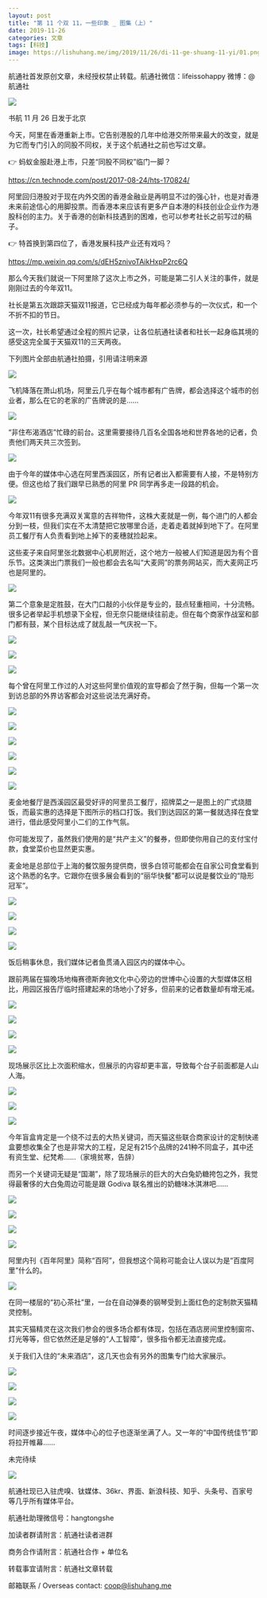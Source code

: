 ```yaml
---
layout: post
title: "第 11 个双 11，一些印象 _ 图集（上）"
date: 2019-11-26
categories: 文章
tags: [科技]
image: https://lishuhang.me/img/2019/11/26/di-11-ge-shuang-11-yi/01.png
---
```


航通社首发原创文章，未经授权禁止转载。航通社微信：lifeissohappy 微博：@航通社

![](https://lishuhang.me/img/2019/11/26/di-11-ge-shuang-11-yi/01.png)

书航 11 月 26 日发于北京

今天，阿里在香港重新上市。它告别港股的几年中给港交所带来最大的改变，就是为它而专门引入的同股不同权，关于这个航通社之前也写过文章。

👉 蚂蚁金服赴港上市，只差“同股不同权”临门一脚？

https://cn.technode.com/post/2017-08-24/hts-170824/

阿里回归港股对于现在内外交困的香港金融业是再明显不过的强心针，也是对香港未来前途信心的用脚投票。而香港本来应该有更多产自本港的科技创业企业作为港股科创的主力。关于香港的创新科技遇到的困难，也可以参考社长之前写过的稿子。

👉 特首换到第四位了，香港发展科技产业还有戏吗？

https://mp.weixin.qq.com/s/dEH5znivoTAikHxpP2rc6Q

那么今天我们就说一下阿里除了这次上市之外，可能是第二引人关注的事件，就是刚刚过去的今年双11。

社长是第五次跟踪天猫双11报道，它已经成为每年都必须参与的一次仪式，和一个不折不扣的节日。

这一次，社长希望通过全程的照片记录，让各位航通社读者和社长一起身临其境的感受这完全属于天猫双11的三天两夜。

下列图片全部由航通社拍摄，引用请注明来源

![](https://lishuhang.me/img/2019/11/26/di-11-ge-shuang-11-yi/02.png)

飞机降落在萧山机场，阿里云几乎在每个城市都有广告牌，都会选择这个城市的创业者，那么在它的老家的广告牌说的是……

![](https://lishuhang.me/img/2019/11/26/di-11-ge-shuang-11-yi/03.png)

“非住布渴酒店”忙碌的前台。这里需要接待几百名全国各地和世界各地的记者，负责他们两天共三次签到。

![](https://lishuhang.me/img/2019/11/26/di-11-ge-shuang-11-yi/04.png)

由于今年的媒体中心选在阿里西溪园区，所有记者出入都需要有人接，不是特别方便。但这也给了我们跟早已熟悉的阿里 PR 同学再多走一段路的机会。

![](https://lishuhang.me/img/2019/11/26/di-11-ge-shuang-11-yi/05.png)

今年双11有很多充满双关寓意的吉祥物件，这株大麦就是一例，每个进门的人都会分到一枝，但我们实在不太清楚把它放哪里合适，走着走着就掉到地下了。在阿里员工餐厅有人负责看到地上掉下的麦穗就捡起来。

这些麦子来自阿里张北数据中心机房附近，这个地方一般被人们知道是因为有个音乐节。这类演出门票我们一般也都会去名叫“大麦网”的票务网站买，而大麦网正巧也是阿里的。

![](https://lishuhang.me/img/2019/11/26/di-11-ge-shuang-11-yi/06.png)

第二个意象是定胜鼓，在大门口敲的小伙伴是专业的，鼓点轻重相间，十分流畅。很多记者举起手机想录下全程，但无奈只能继续往前走。但在每个商家作战室和部门都有鼓，某个目标达成了就乱敲一气庆祝一下。

![](https://lishuhang.me/img/2019/11/26/di-11-ge-shuang-11-yi/07.png)

![](https://lishuhang.me/img/2019/11/26/di-11-ge-shuang-11-yi/08.png)

![](https://lishuhang.me/img/2019/11/26/di-11-ge-shuang-11-yi/09.png)

每个曾在阿里工作过的人对这些阿里价值观的宣导都会了然于胸，但每一个第一次到访总部的外界访客都会对这些说法充满好奇。

![](https://lishuhang.me/img/2019/11/26/di-11-ge-shuang-11-yi/10.png)

![](https://lishuhang.me/img/2019/11/26/di-11-ge-shuang-11-yi/11.png)

![](https://lishuhang.me/img/2019/11/26/di-11-ge-shuang-11-yi/12.png)

![](https://lishuhang.me/img/2019/11/26/di-11-ge-shuang-11-yi/13.png)

![](https://lishuhang.me/img/2019/11/26/di-11-ge-shuang-11-yi/14.png)

![](https://lishuhang.me/img/2019/11/26/di-11-ge-shuang-11-yi/15.png)

麦金地餐厅是西溪园区最受好评的阿里员工餐厅，招牌菜之一是图上的广式烧腊饭，而最实惠的选择是下图所示的档口打饭。我们到达园区的第一餐就选择在食堂进行，借此感受阿里小二们的工作气氛。

你可能发现了，虽然我们使用的是“共产主义”的餐券，但即使你用自己的支付宝付款，食堂菜价也显然更实惠。

麦金地是总部位于上海的餐饮服务提供商，很多白领可能都会在自家公司食堂看到这个熟悉的名字。它跟你在很多展会看到的“丽华快餐”都可以说是餐饮业的“隐形冠军”。

![](https://lishuhang.me/img/2019/11/26/di-11-ge-shuang-11-yi/16.png)

![](https://lishuhang.me/img/2019/11/26/di-11-ge-shuang-11-yi/17.png)

![](https://lishuhang.me/img/2019/11/26/di-11-ge-shuang-11-yi/18.png)

![](https://lishuhang.me/img/2019/11/26/di-11-ge-shuang-11-yi/19.png)

饭后稍事休息，我们媒体记者鱼贯涌入园区内的媒体中心。

跟前两届在猫晚场地梅赛德斯奔驰文化中心旁边的世博中心设置的大型媒体区相比，用园区报告厅临时搭建起来的场地小了好多，但前来的记者数量却有增无减。

![](https://lishuhang.me/img/2019/11/26/di-11-ge-shuang-11-yi/20.png)

![](https://lishuhang.me/img/2019/11/26/di-11-ge-shuang-11-yi/21.png)

![](https://lishuhang.me/img/2019/11/26/di-11-ge-shuang-11-yi/22.png)

![](https://lishuhang.me/img/2019/11/26/di-11-ge-shuang-11-yi/23.png)

现场展示区比上次面积缩水，但展示的内容却更丰富，导致每个台子前面都是人山人海。

![](https://lishuhang.me/img/2019/11/26/di-11-ge-shuang-11-yi/24.png)

![](https://lishuhang.me/img/2019/11/26/di-11-ge-shuang-11-yi/25.png)

![](https://lishuhang.me/img/2019/11/26/di-11-ge-shuang-11-yi/26.png)

今年盲盒肯定是一个绕不过去的大热关键词，而天猫这些联合商家设计的定制快递盒要想收集全了也是非常大的工程，足足有215个品牌的241种不同盒子，其中还有资生堂、纪梵希……（家境贫寒，告辞）

而另一个关键词无疑是“国潮”，除了现场展示的巨大的大白兔奶糖挎包之外，我觉得最奢侈的大白兔周边可能是跟 Godiva 联名推出的奶糖味冰淇淋吧……

![](https://lishuhang.me/img/2019/11/26/di-11-ge-shuang-11-yi/27.png)

![](https://lishuhang.me/img/2019/11/26/di-11-ge-shuang-11-yi/28.png)

![](https://lishuhang.me/img/2019/11/26/di-11-ge-shuang-11-yi/29.png)

![](https://lishuhang.me/img/2019/11/26/di-11-ge-shuang-11-yi/30.png)

阿里内刊《百年阿里》简称“百阿”，但我想这个简称可能会让人误以为是“百度阿里”什么的。

![](https://lishuhang.me/img/2019/11/26/di-11-ge-shuang-11-yi/31.png)

在同一楼层的“初心茶社”里，一台在自动弹奏的钢琴受到上面红色的定制款天猫精灵控制。

其实天猫精灵在这次我们参会的很多场合都有体现，包括在酒店房间里控制窗帘、灯光等等，但它依然还是足够的“人工智障”，很多指令都无法直接完成。

关于我们入住的“未来酒店”，这几天也会有另外的图集专门给大家展示。

![](https://lishuhang.me/img/2019/11/26/di-11-ge-shuang-11-yi/32.png)

![](https://lishuhang.me/img/2019/11/26/di-11-ge-shuang-11-yi/33.png)

![](https://lishuhang.me/img/2019/11/26/di-11-ge-shuang-11-yi/34.png)

![](https://lishuhang.me/img/2019/11/26/di-11-ge-shuang-11-yi/35.png)

时间逐步接近午夜，媒体中心的位子也逐渐坐满了人。又一年的“中国传统佳节”即将拉开帷幕……

未完待续

![](https://lishuhang.me/img/2019/11/26/di-11-ge-shuang-11-yi/36.png)

航通社现已入驻虎嗅、钛媒体、36kr、界面、新浪科技、知乎、头条号、百家号等几乎所有媒体平台。

航通社助理微信号：hangtongshe

加读者群请附言：航通社读者进群

商务合作请附言：航通社合作 + 单位名

转载事宜请附言：航通社文章转载

邮箱联系 / Overseas contact: coop@lishuhang.me